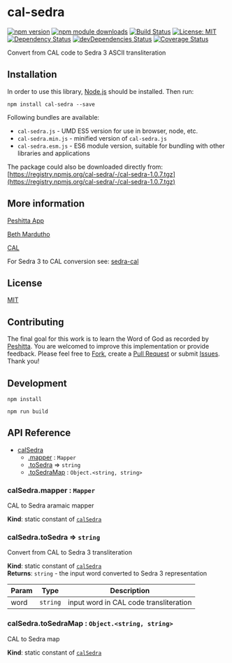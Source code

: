 # cal-sedra

[![npm version](https://badge.fury.io/js/cal-sedra.svg)](https://badge.fury.io/js/cal-sedra)
[![npm module downloads](http://img.shields.io/npm/dt/cal-sedra.svg)](https://www.npmjs.org/package/cal-sedra)
[![Build Status](https://travis-ci.org/peshitta/cal-sedra.svg?branch=master)](https://travis-ci.org/peshitta/cal-sedra)
[![License: MIT](https://img.shields.io/badge/License-MIT-yellow.svg)](https://github.com/peshitta/cal-sedra/blob/master/LICENSE)
[![Dependency Status](https://david-dm.org/peshitta/cal-sedra.svg)](https://david-dm.org/peshitta/cal-sedra)
[![devDependencies Status](https://david-dm.org/peshitta/cal-sedra/dev-status.svg)](https://david-dm.org/peshitta/cal-sedra?type=dev)
[![Coverage Status](https://coveralls.io/repos/github/peshitta/cal-sedra/badge.svg?branch=master)](https://coveralls.io/github/peshitta/cal-sedra?branch=master)

Convert from CAL code to Sedra 3 ASCII transliteration

## Installation

In order to use this library, [Node.js](https://nodejs.org) should be installed. 
Then run:
```
npm install cal-sedra --save
```

Following bundles are available:
* `cal-sedra.js` - UMD ES5 version for use in browser, node, etc.
* `cal-sedra.min.js` - minified version of `cal-sedra.js`
* `cal-sedra.esm.js` - ES6 module version, suitable for bundling with other 
libraries and applications

The package could also be downloaded directly from:
[https://registry.npmjs.org/cal-sedra/-/cal-sedra-1.0.7.tgz](https://registry.npmjs.org/cal-sedra/-/cal-sedra-1.0.7.tgz)

## More information

[Peshitta App](https://peshitta.github.io)

[Beth Mardutho](https://sedra.bethmardutho.org/about/fonts)

[CAL](http://cal1.cn.huc.edu/searching/fullbrowser.html)

For Sedra 3 to CAL conversion see:
[sedra-cal](https://github.com/peshitta/sedra-cal)

## License

[MIT](https://github.com/peshitta/cal-sedra/blob/master/LICENSE)

## Contributing

The final goal for this work is to learn the Word of God as recorded by
[Peshitta](https://en.wikipedia.org/wiki/Peshitta).
You are welcomed to improve this implementation or provide feedback. Please
feel free to [Fork](https://help.github.com/articles/fork-a-repo/), create a
[Pull Request](https://help.github.com/articles/about-pull-requests/) or
submit [Issues](https://github.com/peshitta/cal-sedra/issues).
Thank you!

## Development

```
npm install
```
```
npm run build
```

## API Reference

* [calSedra](#module_calSedra)
    * [.mapper](#module_calSedra.mapper) : <code>Mapper</code>
    * [.toSedra](#module_calSedra.toSedra) ⇒ <code>string</code>
    * [.toSedraMap](#module_calSedra.toSedraMap) : <code>Object.&lt;string, string&gt;</code>

<a name="module_calSedra.mapper"></a>

### calSedra.mapper : <code>Mapper</code>
CAL to Sedra aramaic mapper

**Kind**: static constant of [<code>calSedra</code>](#module_calSedra)  
<a name="module_calSedra.toSedra"></a>

### calSedra.toSedra ⇒ <code>string</code>
Convert from CAL to Sedra 3 transliteration

**Kind**: static constant of [<code>calSedra</code>](#module_calSedra)  
**Returns**: <code>string</code> - the input word converted to Sedra 3 representation  

| Param | Type | Description |
| --- | --- | --- |
| word | <code>string</code> | input word in CAL code transliteration |

<a name="module_calSedra.toSedraMap"></a>

### calSedra.toSedraMap : <code>Object.&lt;string, string&gt;</code>
CAL to Sedra map

**Kind**: static constant of [<code>calSedra</code>](#module_calSedra)  
